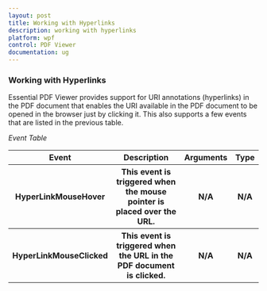 ```yaml
---
layout: post
title: Working with Hyperlinks 
description: working with hyperlinks 
platform: wpf
control: PDF Viewer
documentation: ug
---
```


### Working with Hyperlinks 

Essential PDF Viewer provides support for URI annotations (hyperlinks) in the PDF document that enables the URI available in the PDF document to be opened in the browser just by clicking it. This also supports a few events that are listed in the previous table.

_Event Table_

<table>
<tr>
<th>
Event </th><th>
Description </th><th>
Arguments </th><th>
Type </th></tr>
<tr>
<th>
HyperLinkMouseHover</th><th>
This event is triggered when the mouse pointer is placed over the URL.</th><th>
N/A</th><th>
N/A</th></tr>
<tr>
<th>
HyperLinkMouseClicked</th><th>
This event is triggered when the URL in the PDF document is clicked.</th><th>
N/A</th><th>
N/A</th></tr>
</table>
